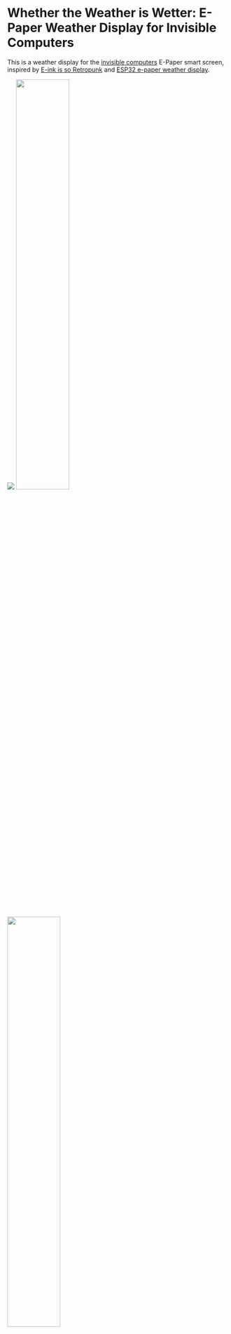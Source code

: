 # Whether the Weather is Wetter: E-Paper Weather Display for Invisible Computers

This is a weather display for the [invisible computers](https://www.invisible-computers.com/) E-Paper smart screen, inspired by [E-ink is so Retropunk](https://rmkit.dev/eink-is-so-retropunk/) and [ESP32 e-paper weather display](https://github.com/lmarzen/esp32-weather-epd).

<p float="left">
    <img src="images/on-wall.jpg"/>
    <img src="images/two-clothing-icons.jpg" width="49%"/>
    <img src="images/cool-warm.jpg" width="49%"/>
</p>

The filled grey areas in the graphs are probability of precipitation.  The
vertical bar with the darker background is 3pm to 4pm, when the kids walk home
from the school bus.  The number is the current temperature.  The two clothing icons are
what to wear now, and what to wear between 3pm and 4pm.  If they're the same, or
it's after 3pm, there's only one icon.

## Why another e-paper weather display?

The same reason you might cook your own food, or assemble your own PC: you can customize it exactly how you want.

The dashboard is near our closet, and mostly designed to be looked at when you're heading outside.
I need to know whether to wear a parka, jacket,
raincoat, or just my shirt.  I'm also curious whether it will be warm enough
later to sit outside and work from the porch, and if so, whether it will be
cloudy, rainy or sunny.

And that's about it.  I don't care about wind or humidity or barometric pressure or UV index or dew point, and on the rare days
when I do, I can just pull out my phone and look at my app.

Aesthetically, I wanted a simple display that contained just the information I
desired and nothing else.

Growing up, my father han a LaCrosse weather station that featured an image of a
boy (WS-9611U-IT) or worman (WS-9760U-IT) dressed for the current weather, and I
liked it so much I got one a few years ago for our house.  The problem is, it was just based on
the current temperature, so if it was cold and clear in the morning, but hot or
rainy in the afternoon, it wouldn't tell you to wear a t-shirt under your jacket
or bring an umbrella.  So I wanted a clothing icon that would take into account
what the kids needed when walking home from the school bus in the afternoon.

Once I had it up and running, there was one other thing I kept wishing to see:
the forecast for the next week.  And with that, I've been quite happy with the
result, and have noticed other people in our household consulting it too.

## The Hardware

While I studied two years of electronics in High School in the 1980s (go 7400 series TTL!) and I'm handy with a soldering iron, I was happy to use an existing display and focus on software.  [Invisible Computers](https://www.invisible-computers.com/) fit the bill perfectly.  It's a 7.5" 800 x 480 black and white (not greyscale) display, without interaction, and reasonably priced.  Plus, Konstantin at Invisible Computers has been very helpful answering my questions.

My weather app doesn't run on the display itself.  Instead, I run it on a web
server on an old Raspberry Pi 3 in my home, and a Google Cloud instance queries
it once a minute, then forwards the image to the display.

## Visual Crossing API

After trying weather.gov, OpenWeatherMap, and tommorow.io, I've settled on [Visual Crossing,](https://www.visualcrossing.com/weather-api) and I'm quite happy with it.  See the Epilogue (below) for details.

You can make 1,000 calls a day to their API. Since there are 1,440
minutes in a day, I implemented some simple caching: if it's been less than 2.5
minutes since last querying, return the previous result.

## Intercepting a Temperature Sensor: a 433 MHz detour

Perhaps the most important item in the entire display is the current
temperature, and it would be nice if I could get the actual temperature from
just outside my house, rather than something interpolated from various weather
stations that are all miles away.  And as I mentioned, I have a LaCrosse weather
station which has just such a sensor.  Does the wireless format use some
proprietary format?  Has it been reverse engineered?  Yes!

[rtl-sdr.com](https://rtl-sdr.com) sells a cheap USB dongle that can be used to intercept all kinds of
radio signals.  I bought the version 3, and followed the [quick
start](https://www.rtl-sdr.com/QSG) and
[antenna](https://www.rtl-sdr.com/using-our-new-dipole-antenna-kit/) guides.

I had an old Raspberry Pi 3 that I won when I worked at Facebook, for being
first in the Hacktober contest.  (In future years, I decided to focus on my work
rather than winning internal contests, no matter how fun.)  Anyway, in trying to
set up the Pi, I somehow managed to
destroy a 64 GB microSSD card, but got it work with another.  I downloaded,
compiled and configured the driver using the instructions from the "Getting
Started On Linux" section of the quick start guide.  To verify it was working, I
installed GQRX (`sudo apt-get install gqrx-sdr`) and could actually listen to FM
radio on my Raspberry Pi.

The last step was to install and run [`rtl_433`](https://github.com/merbanan/rtl_433).
Every 50 seconds, it would print the temperature and humidity from my outdoor
weather sensor!

<p float="left">
    <img src="images/pi-dongle-antenna.jpg" width="49%">
</p>
That's the Raspberry Pi 3, RTL-SDR v3 dongle, and antenna.  The brains of the operation.

<p/>

So now that we know the actual temperature, how accurate is OpenWeatherMap's
"current temperature"?

<p float="left">
    <img src="images/Measured-vs-Open-Weather-Map.png"/>
    <img src="images/Temperature-differences.png"/>
</p>

They're generally within one degree Fahrenheit, although occasionally differ by
up to about 3 degrees.  That's close enough for most people, although I've
gone to the effort of getting the temperature sensor working, so I'll leave that.
But my code, if it doesn't find the `rtl_433` executable, falls back on the
API's idea of current temperature.


## The Script

A simple Python script ties everything together.  It runs the webserver, runs a
separate thread which spawns `rtl_433` and consumes its output, queries the
weather APIs with caching, and uses Pillow to draw everything in an image.

The four non-rain clothing icons were generated by Bing's Dall-E integration.
My son was nice enough to add the rain and umbrella.

<p float="left">
    <img src="clothing-icons/boy-hot.png" width="24%"/>
    <img src="clothing-icons/boy-warm.png" width="24%"/>
    <img src="clothing-icons/boy-cool.png" width="24%"/>
    <img src="clothing-icons/boy-cold.png" width="24%"/>
</p>

<p float="left">
    <img src="clothing-icons/boy-hot-rain.png" width="24%"/>
    <img src="clothing-icons/boy-warm-rain.png" width="24%"/>
    <img src="clothing-icons/boy-cool-rain.png" width="24%"/>
</p>

The weather icons are from <https://uifresh.net/product/weather-icons/>.


## Epilogue: weather.gov vs OpenWeatherMap vs tomorrow.io vs Visual Crossing.

For weather API, I originally started with weather.gov.  The last time I looked
into this stuff, in the 1990s, weather forcasting used some of the biggest
supercomputers on the planet to do a kind of discrete element simulation of the atmosphere of the entire Earth, that
took 12 hours to run.  This stuff is only available to governments, so I assumed
everybody else was just taking the government's forecast and making it pretty, and I'd rather
get it from the original source.

This worked well except for a couple things.  When going outside, I want to know
the actual temperature now, and whether or not it is actually raining right now.
Weather.gov doesn't provide that.  The closest it comes is showing you data from
the closest weather station.  In my case, this is about 5 miles away.  But more
of a problem is, it only provides data once an hour, so the reported "current"
temperature can be up to an hour old.  When the temperature changes by 10
degrees F an hour, that can be the difference between "I definitely want a
jacket" and "It's too hot for a jacket."

As an aside: it's 2023.  Why are we only getting the current temperature once an
hour?  Like it's still the 1800s and someone needs to look at the level of
mercury in a thermometer and write it in a log book or something.  I suspect
that once an hour was practical when electronic thermometers were new, and since
then, "that's the way we've always done it."

Another problem is, I wanted to have a weather icon showing at least
precipitation and cloud cover.  But weather.gov doesn't have cloud cover in
their cleaned up API, only in their raw one, and it would have been more work to
dig it out.  It does provide a way to get a short and long description of the
weather, but both appear to be human generated and aren't easy to map to an
icon.

The biggest problem, however, was how unreliable weather.gov is.  It goes down (with DNS entry not found, of all things) or times out fairly often.  But what finally convined me to change was it was completely down for a week and a half at the end of December 2023.

So I used OpenWeatherMap's API for the weather and clothing icons.  However, it only gives the forecast every 3 hours after the first two days, and the weekly graph looked too chunky that way.  There's often a steep increase in temperature in the morning or decrease a night, and that was completely obscured with the 3 hour resoultion.  If that doesn't affect your use case, OpenWeatherMap still seems like a good option.

tomorrow.io seemed inaccurate.  Two days before a big Nor'easter (snow storm), that was all over the news as a sure thing, it only gave an 80% chance of precipitation, whereas other weather outlets were all saying 100% chance.  Also, their slack channel, which they say to use for support, was dead, and what they returned in their results didn't match the documentation.

So I moved to visual crossing.  Works well, and I've been happy every since!
